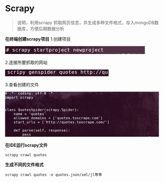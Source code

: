 # Scrapy
> 说明，利用scrapy 抓取网页信息，并生成多种文件格式，存入mongoDB数据库，方便后期数据分析

**在终端创建scrapy项目**
1.创建项目

![create](https://github.com/yws233/Scrapy/blob/master/images/scrapy1.png)

2.连接所要抓取的网站

![create](https://github.com/yws233/Scrapy/blob/master/images/scrapy2.png)

3.查看创建的文件

![create](https://github.com/yws233/Scrapy/blob/master/images/scrapy3.png)

**在IDE运行scrapy文件**
```
scrapy crawl quotes
```
**生成不同的文件格式**
```
scrapy crawl quotes -o quotes.json/xml/jl等等
```
